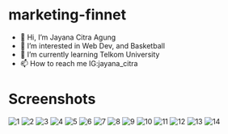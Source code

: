 # marketing-finnet
 - 👋 Hi, I’m Jayana Citra Agung
- 👀 I’m interested in Web Dev, and Basketball
- 🌱 I’m currently learning Telkom University
- 📫 How to reach me IG:jayana_citra

# Screenshots
![1](https://user-images.githubusercontent.com/22091034/119006082-3dfd5400-b9ba-11eb-9d48-3cbf808204ce.png)
![2](https://user-images.githubusercontent.com/22091034/119006114-46558f00-b9ba-11eb-8aac-c2cb5a5176b2.png)
![3](https://user-images.githubusercontent.com/22091034/119006124-4a81ac80-b9ba-11eb-8ede-8517e447c9d4.png)
![4](https://user-images.githubusercontent.com/22091034/119006128-4bb2d980-b9ba-11eb-8738-ac0f450300ad.png)
![5](https://user-images.githubusercontent.com/22091034/119006130-4bb2d980-b9ba-11eb-9593-729c94e85534.png)
![6](https://user-images.githubusercontent.com/22091034/119006131-4c4b7000-b9ba-11eb-9745-7005d7f9a455.png)
![7](https://user-images.githubusercontent.com/22091034/119006133-4ce40680-b9ba-11eb-9094-2a53e4d2d9f8.png)
![8](https://user-images.githubusercontent.com/22091034/119006135-4d7c9d00-b9ba-11eb-9d22-328e697ff7c8.png)
![9](https://user-images.githubusercontent.com/22091034/119006136-4e153380-b9ba-11eb-8e7d-15fee608cc6d.png)
![10](https://user-images.githubusercontent.com/22091034/119006140-4e153380-b9ba-11eb-9249-4417264883ff.png)
![11](https://user-images.githubusercontent.com/22091034/119006144-4eadca00-b9ba-11eb-9642-9f55658396e5.png)
![12](https://user-images.githubusercontent.com/22091034/119006145-4f466080-b9ba-11eb-9a0c-b91fca99185f.png)
![13](https://user-images.githubusercontent.com/22091034/119006147-4fdef700-b9ba-11eb-88ed-eb2f10730f5d.png)
![14](https://user-images.githubusercontent.com/22091034/119006150-4fdef700-b9ba-11eb-890d-3b63835ec548.png)

